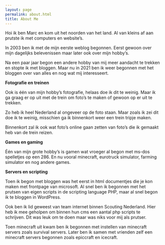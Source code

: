 ```yaml
---
layout: page
permalink: about.html
title: About Me
---
```


Hoi ik ben Marc en kom uit het noorden van het land. Al van kleins af aan prutste ik met computers en website’s.

In 2003 ben ik met de mijn eerste weblog begonnen. Eerst gewoon over mijn dagelijks belevenissen maar later ook over mijn hobby’s.

Na een paar jaar begon een andere hobby van mij meer aandacht te trekken en stopte ik met bloggen. Maar nu in 2021 ben ik weer 
begonnen met het bloggen over van alles en nog wat mij interesseert.

**Fotografie en treinen**

Ook is één van mijn hobby’s fotografie, helaas doe ik dit te weinig. Maar ik ga graag er op uit met de trein om foto’s te maken of 
gewoon op er uit te trekken.

Zo heb ik heel Nederland al ongeveer op de foto staan. Maar zoals ik zei dit doe ik te weinig, misschien ga ik binnenkort weer een trein tripje maken.

Binnenkort zal ik ook wat foto’s online gaan zetten van foto’s die ik gemaakt heb van de trein reizen.

**Games en gaming**

Één van mijn grote hobby’s is gamen wat vroeger al begon met ms-dos spelletjes op een 286. En nu vooral minecraft, eurotruck simulator, farming simulator en nog andere games.

**Servers en scripting**

Toen ik begon met bloggen was het eerst in html documentjes die je kon maken met frontpage van microsoft. Al snel ben ik begonnen met het prutsen van eigen scripts in de scripting language PHP, maar al snel begon ik te bloggen in WordPress.

Ook ben ik lid geweest van team internet binnen Scouting Nederland. Hier heb ik mee geholpen om binnen hun cms een aantal php scripts te schrijven. Dit was leuk om te doen maar was niks voor mij als prutser.

Toen minecraft uit kwam ben ik begonnen met instellen van minecraft servers zoals survival servers. Later ben ik samen met vrienden zelf een minecraft servers begonnen zoals epiccraft en icecraft.
